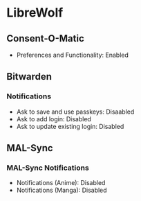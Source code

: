 # LibreWolf

## Consent-O-Matic

- Preferences and Functionality: Enabled

## Bitwarden

### Notifications

- Ask to save and use passkeys: Disaabled
- Ask to add login: Disabled
- Ask to update existing login: Disabled

## MAL-Sync

### MAL-Sync Notifications

- Notifications (Anime): Disabled
- Notifications (Manga): Disabled
